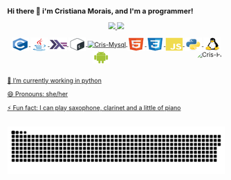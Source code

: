 ### Hi there 👋 i'm Cristiana Morais, and I'm a programmer!

<div align="center">
  <a href="https://github.com/CristianaMorais">
  <img height="180em" src="https://github-readme-stats.vercel.app/api?username=CristianaMorais&show_icons=true&theme=midnight-purple&include_all_commits=true&count_private=true"/>
  <img height="180em" src="https://github-readme-stats.vercel.app/api/top-langs/?username=CristianaMorais&layout=compact&langs_count=7&theme=midnight-purple"/>
</div>
  
<div style="display: inline_block" align="center"><br>
  <img align="center" alt="Cris-C" height="30" width="40" src="https://raw.githubusercontent.com/devicons/devicon/master/icons/c/c-original.svg">
  <img align="center" alt="Cris-Java" height="30" width="40" src="https://raw.githubusercontent.com/devicons/devicon/master/icons/java/java-original.svg">
  <img align="center" alt="Cris-Haskell" height="30" width="40" src="https://raw.githubusercontent.com/devicons/devicon/master/icons/haskell/haskell-original.svg">
  <img align="center" alt="Cris-Bash" height="30" width="40" src="https://raw.githubusercontent.com/devicons/devicon/master/icons/bash/bash-original.svg">
  <img align="center" alt="Cris-Mysql" height="30" width="40" src="https://cdn.jsdelivr.net/gh/devicons/devicon/icons/mysql/mysql-original.svg">
  <img align="center" alt="Cris-HTML" height="30" width="40" src="https://raw.githubusercontent.com/devicons/devicon/master/icons/html5/html5-original.svg">
  <img align="center" alt="Cris-CSS" height="30" width="40" src="https://raw.githubusercontent.com/devicons/devicon/master/icons/css3/css3-original.svg">
  <img align="center" alt="Cris-Js" height="30" width="40" src="https://raw.githubusercontent.com/devicons/devicon/master/icons/javascript/javascript-plain.svg">
  <img align="center" alt="Cris-Python" height="30" width="40" src="https://raw.githubusercontent.com/devicons/devicon/master/icons/python/python-original.svg">
  <img align="center" alt="Cris-Linux" height="30" width="40" src="https://raw.githubusercontent.com/devicons/devicon/master/icons/linux/linux-original.svg">
  <img align="center" alt="Cris-Android" height="30" width="40" src="https://raw.githubusercontent.com/devicons/devicon/master/icons/android/android-original.svg">
  <img align="right" alt="Cris-Pic" height="150" style="border-radius:50px;" src="https://i.picasion.com/pic91/cf79c4af009fe2a6e0f8323f693534c5.gif">
</div>

##
  <p> 🔭 I’m currently working in python </p>
  <p> 😄 Pronouns: she/her </p>
  <p> ⚡ Fun fact: I can play saxophone, clarinet and a little of piano </p>

##

![Snake animation](https://github.com/CristianaMorais/CristianaMorais/blob/output/github-contribution-grid-snake.svg)
